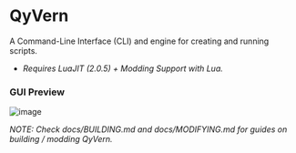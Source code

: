 # QyVern

A Command-Line Interface (CLI) and engine for creating and running scripts.

- *Requires LuaJIT (2.0.5) + Modding Support with Lua.*

### GUI Preview

![image](https://user-images.githubusercontent.com/86795271/195354720-b556f4cc-3c61-4e27-8d0a-e3a4bf4165e8.png)

*NOTE: Check docs/BUILDING.md and docs/MODIFYING.md for guides on building / modding QyVern.*
